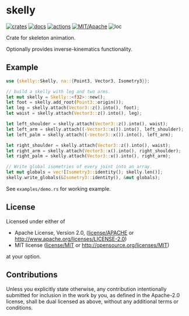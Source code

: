 # skelly

[![crates](https://img.shields.io/crates/v/skelly.svg?style=for-the-badge&label=skelly)](https://crates.io/crates/skelly)
[![docs](https://img.shields.io/badge/docs.rs-skelly-66c2a5?style=for-the-badge&labelColor=555555&logoColor=white)](https://docs.rs/skelly)
[![actions](https://img.shields.io/github/workflow/status/zakarumych/skelly/badge/master?style=for-the-badge)](https://github.com/zakarumych/skelly/actions?query=workflow%3ARust)
[![MIT/Apache](https://img.shields.io/badge/license-MIT%2FApache-blue.svg?style=for-the-badge)](COPYING)
![loc](https://img.shields.io/tokei/lines/github/zakarumych/skelly?style=for-the-badge)


Crate for skeleton animation.

Optionally provides inverse-kinematics functionality.

## Example
```rust
use {skelly::Skelly, na::{Point3, Vector3, Isometry3}};

// build a skelly with leg and two arms.
let mut skelly = Skelly::<f32>::new();
let foot = skelly.add_root(Point3::origin());
let leg = skelly.attach(Vector3::z().into(), foot);
let waist = skelly.attach(Vector3::z().into(), leg);

let left_shoulder = skelly.attach(Vector3::z().into(), waist);
let left_arm = skelly.attach((-Vector3::x()).into(), left_shoulder);
let left_palm = skelly.attach((-Vector3::x()).into(), left_arm);

let right_shoulder = skelly.attach(Vector3::z().into(), waist);
let right_arm = skelly.attach(Vector3::x().into(), right_shoulder);
let right_palm = skelly.attach(Vector3::x().into(), right_arm);

// Write global isometries of every joint into an array.
let mut globals = vec![Isometry3::identity(); skelly.len()];
skelly.write_globals(&Isometry3::identity(), &mut globals);

```

See `examples/demo.rs` for working example.


## License

Licensed under either of

* Apache License, Version 2.0, ([license/APACHE](license/APACHE) or http://www.apache.org/licenses/LICENSE-2.0)
* MIT license ([license/MIT](license/MIT) or http://opensource.org/licenses/MIT)

at your option.

## Contributions

Unless you explicitly state otherwise, any contribution intentionally submitted for inclusion in the work by you, as defined in the Apache-2.0 license, shall be dual licensed as above, without any additional terms or conditions.
